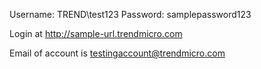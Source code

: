 Username: TREND\test123
Password: samplepassword123

Login at http://sample-url.trendmicro.com

Email of account is testingaccount@trendmicro.com
